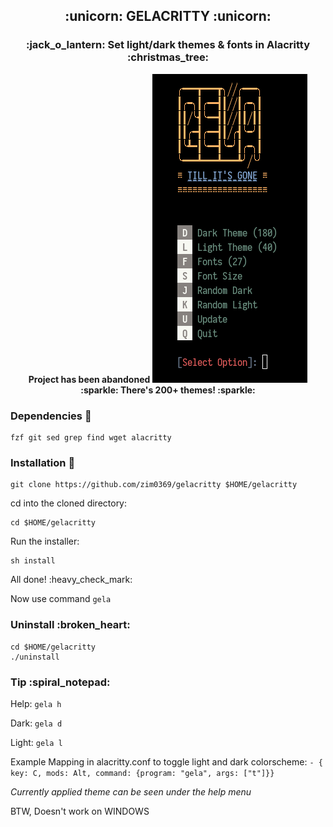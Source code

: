 <h2 align='center'> :unicorn: GELACRITTY :unicorn: </h1>
<h3 align='center'> :jack_o_lantern: Set light/dark themes & fonts in Alacritty :christmas_tree: </h1>

<p align='center'>
<b>Project has been abandoned</b>
<img src="images/gela_banner.png" /><br>
<strong> :sparkle: There's 200+ themes! :sparkle: </strong>
</p>

### Dependencies :couple:

```
fzf git sed grep find wget alacritty
```

### Installation :rainbow:

```
git clone https://github.com/zim0369/gelacritty $HOME/gelacritty
```

cd into the cloned directory:

```
cd $HOME/gelacritty
```

Run the installer:

```
sh install
```

All done! :heavy\_check\_mark:

Now use command `gela`

### Uninstall :broken\_heart:

```
cd $HOME/gelacritty
./uninstall
```

### Tip :spiral\_notepad:

Help: `gela h`

Dark: `gela d`

Light: `gela l`

Example Mapping in alacritty.conf to toggle light and dark colorscheme:
`- { key: C, mods: Alt, command: {program: "gela", args: ["t"]}}`

*Currently applied theme can be seen under the help menu*

BTW, Doesn't work on WINDOWS
